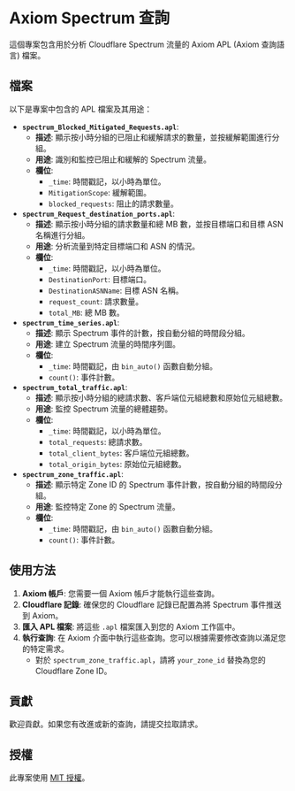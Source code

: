 # Axiom Spectrum 查詢

這個專案包含用於分析 Cloudflare Spectrum 流量的 Axiom APL (Axiom 查詢語言) 檔案。

## 檔案

以下是專案中包含的 APL 檔案及其用途：

- **`spectrum_Blocked_Mitigated_Requests.apl`**:
  - **描述**: 顯示按小時分組的已阻止和緩解請求的數量，並按緩解範圍進行分組。
  - **用途**: 識別和監控已阻止和緩解的 Spectrum 流量。
  - **欄位**:
    - `_time`: 時間戳記，以小時為單位。
    - `MitigationScope`: 緩解範圍。
    - `blocked_requests`: 阻止的請求數量。
- **`spectrum_Request_destination_ports.apl`**:
  - **描述**: 顯示按小時分組的請求數量和總 MB 數，並按目標端口和目標 ASN 名稱進行分組。
  - **用途**: 分析流量到特定目標端口和 ASN 的情況。
  - **欄位**:
    - `_time`: 時間戳記，以小時為單位。
    - `DestinationPort`: 目標端口。
    - `DestinationASNName`: 目標 ASN 名稱。
    - `request_count`: 請求數量。
    - `total_MB`: 總 MB 數。
- **`spectrum_time_series.apl`**:
  - **描述**: 顯示 Spectrum 事件的計數，按自動分組的時間段分組。
  - **用途**: 建立 Spectrum 流量的時間序列圖。
  - **欄位**:
    - `_time`: 時間戳記，由 `bin_auto()` 函數自動分組。
    - `count()`: 事件計數。
- **`spectrum_total_traffic.apl`**:
  - **描述**: 顯示按小時分組的總請求數、客戶端位元組總數和原始位元組總數。
  - **用途**: 監控 Spectrum 流量的總體趨勢。
  - **欄位**:
    - `_time`: 時間戳記，以小時為單位。
    - `total_requests`: 總請求數。
    - `total_client_bytes`: 客戶端位元組總數。
    - `total_origin_bytes`: 原始位元組總數。
- **`spectrum_zone_traffic.apl`**:
  - **描述**: 顯示特定 Zone ID 的 Spectrum 事件計數，按自動分組的時間段分組。
  - **用途**: 監控特定 Zone 的 Spectrum 流量。
  - **欄位**:
    - `_time`: 時間戳記，由 `bin_auto()` 函數自動分組。
    - `count()`: 事件計數。

## 使用方法

1.  **Axiom 帳戶**: 您需要一個 Axiom 帳戶才能執行這些查詢。
2.  **Cloudflare 記錄**: 確保您的 Cloudflare 記錄已配置為將 Spectrum 事件推送到 Axiom。
3.  **匯入 APL 檔案**: 將這些 `.apl` 檔案匯入到您的 Axiom 工作區中。
4.  **執行查詢**: 在 Axiom 介面中執行這些查詢。您可以根據需要修改查詢以滿足您的特定需求。
    - 對於 `spectrum_zone_traffic.apl`，請將 `your_zone_id` 替換為您的 Cloudflare Zone ID。

## 貢獻

歡迎貢獻。如果您有改進或新的查詢，請提交拉取請求。

## 授權

此專案使用 [MIT 授權](https://opensource.org/licenses/MIT)。
